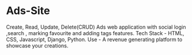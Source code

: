 # Ads-Site
Create, Read, Update, Delete(CRUD) Ads web application with social login ,search ,
marking favourite and adding tags features.
Tech Stack - HTML, CSS, Javascript, Django, Python.
Use - A revenue generating platform to showcase your creations.
